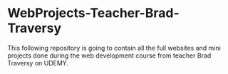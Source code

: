 # WebProjects-Teacher-Brad-Traversy
This following repository is going to contain all the full websites and mini projects done during the web development course from teacher Brad Traversy on UDEMY.
